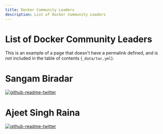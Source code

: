 ```yaml
---
title: Docker Community Leaders
description: List of Docker Community Leaders
---
```


# List of Docker Community Leaders

This is an example of a page that doesn't have a permalink defined, and
is not included in the table of contents (`_data/toc.yml`).






# Sangam Biradar 

[![github-readme-twitter](https://github-readme-twitter.gazf.vercel.app/api?id=BiradarSangam)](https://github.com/gazf/github-readme-twitter)

# Ajeet Singh Raina

[![github-readme-twitter](https://github-readme-twitter.gazf.vercel.app/api?id=ajeetsraina)](https://github.com/gazf/github-readme-twitter)
